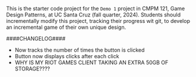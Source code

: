 This is the starter code project for the `Demo 1` project in CMPM 121, Game Design Patterns, at UC Santa Cruz (fall quarter, 2024). Students should incrementally modify this project, tracking their progress wit git, to develop an incremental game of their own unique design.

####CHANGELOG####

- Now tracks the number of times the button is clicked
- Button now displays clicks after each click
- WHY IS MY RIOT GAMES CLIENT TAKING AN EXTRA 50GB OF STORAGE????
